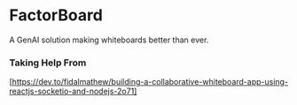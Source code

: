 # FactorBoard
A GenAI solution making whiteboards better than ever.

### Taking Help From
[https://dev.to/fidalmathew/building-a-collaborative-whiteboard-app-using-reactjs-socketio-and-nodejs-2o71]
